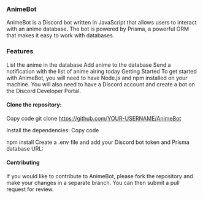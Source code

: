 ### AnimeBot

AnimeBot is a Discord bot written in JavaScript that allows users to interact with an anime database. The bot is powered by Prisma, a powerful ORM that makes it easy to work with databases.

### Features
List the anime in the database
Add anime to the database
Send a notification with the list of anime airing today
Getting Started
To get started with AnimeBot, you will need to have Node.js and npm installed on your machine. You will also need to have a Discord account and create a bot on the Discord Developer Portal.

#### Clone the repository:
Copy code
git clone https://github.com/YOUR-USERNAME/AnimeBot

Install the dependencies:
Copy code

npm install
Create a .env file and add your Discord bot token and Prisma database URL:


#### Contributing
If you would like to contribute to AnimeBot, please fork the repository and make your changes in a separate branch. You can then submit a pull request for review.
